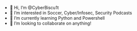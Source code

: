 - 👋 Hi, I’m @CyberBiscu1t
- 👀 I’m interested in Soccer, Cyber/Infosec, Security Podcasts
- 🌱 I’m currently learning Python and Powershell
- 💞️ I’m looking to collaborate on anything!

